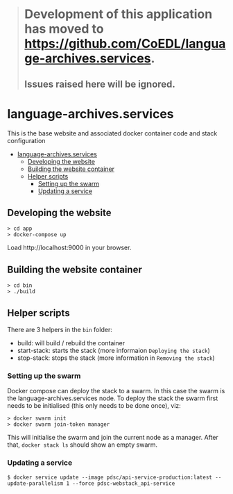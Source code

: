 > # Development of this application has moved to https://github.com/CoEDL/language-archives.services.
>
> ## Issues raised here will be ignored.

# language-archives.services

This is the base website and associated docker container code and stack configuration

- [language-archives.services](#language-archivesservices)
  - [Developing the website](#developing-the-website)
  - [Building the website container](#building-the-website-container)
  - [Helper scripts](#helper-scripts)
    - [Setting up the swarm](#setting-up-the-swarm)
    - [Updating a service](#updating-a-service)

## Developing the website

```
> cd app
> docker-compose up
```

Load http://localhost:9000 in your browser.

## Building the website container

```
> cd bin
> ./build
```

## Helper scripts

There are 3 helpers in the `bin` folder:

-   build: will build / rebuild the container
-   start-stack: starts the stack (more informaion `Deploying the stack`)
-   stop-stack: stops the stack (more information in `Removing the stack`)

### Setting up the swarm

Docker compose can deploy the stack to a swarm. In this case the swarm is the language-archives.services node. To deploy the stack the swarm first needs to be initialised (this only needs to be done once), viz:

```
> docker swarm init
> docker swarm join-token manager
```

This will initialise the swarm and join the current node as a manager. After that, `docker stack ls` should show an empty swarm.

### Updating a service

```
$ docker service update --image pdsc/api-service-production:latest --update-parallelism 1 --force pdsc-webstack_api-service
```
